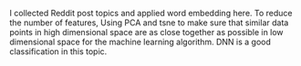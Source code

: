 I collected Reddit post topics and applied word embedding here. To reduce the number of features, Using PCA and tsne to make sure that similar data points in high dimensional space are as close together as possible in low dimensional space for the machine learning algorithm. DNN is a good classification in this topic.
